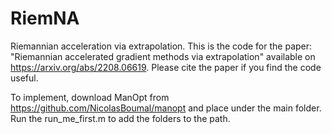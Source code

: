 # RiemNA
Riemannian acceleration via extrapolation. This is the code for the paper: "Riemannian accelerated gradient methods via extrapolation" available on https://arxiv.org/abs/2208.06619. Please cite the paper if you find the code useful.

To implement, download ManOpt from https://github.com/NicolasBoumal/manopt and place under the main folder. Run the run_me_first.m to add the folders to the path. 
